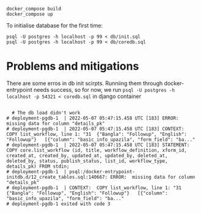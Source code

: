 

```
docker_compose build
docker_compose up
```

To initialise database for the first time:
```
psql -U postgres -h localhost -p 99 < db/init.sql
psql -U postgres -h localhost -p 99 < db/coredb.sql
```


# Problems and mitigations
There are some erros in db init scirpts. Runniing them through docker-entrypoint needs success, so for now, we run
`psql -U postgres -h localhost -p 54321 < coredb.sql` in django container
```

  # The db load didn't work
# deployment-pgdb-1  | 2022-05-07 05:47:15.458 UTC [183] ERROR:  missing data for column "details_pk"
# deployment-pgdb-1  | 2022-05-07 05:47:15.458 UTC [183] CONTEXT:  COPY list_workflow, line 1: "31	{"Bangla": "Followup", "English": "Followup"}	[{"column": "basic_info_upazila", "form_field": "ba..."
# deployment-pgdb-1  | 2022-05-07 05:47:15.458 UTC [183] STATEMENT:  COPY core.list_workflow (id, title, workflow_definition, xform_id, created_at, created_by, updated_at, updated_by, deleted_at, deleted_by, status, publish_status, list_id, workflow_type, details_pk) FROM stdin;
# deployment-pgdb-1  | psql:/docker-entrypoint-initdb.d/12_create_tables.sql:140667: ERROR:  missing data for column "details_pk"
# deployment-pgdb-1  | CONTEXT:  COPY list_workflow, line 1: "31	{"Bangla": "Followup", "English": "Followup"}	[{"column": "basic_info_upazila", "form_field": "ba..."
# deployment-pgdb-1 exited with code 3
```
